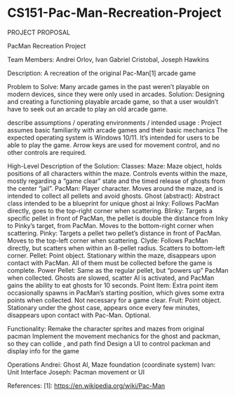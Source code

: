 # CS151-Pac-Man-Recreation-Project

PROJECT PROPOSAL

PacMan Recreation Project 

Team Members: Andrei Orlov, Ivan Gabriel Cristobal, Joseph Hawkins

Description: A recreation of the original Pac-Man[1] arcade game

Problem to Solve: Many arcade games in the past weren’t playable on modern devices, since they were only used in arcades.
Solution: Designing and creating a functioning playable arcade game, so that a user wouldn’t have to seek out an arcade to play an old arcade game.

describe assumptions / operating environments / intended usage :
Project assumes basic familiarity with arcade games and their basic mechanics
The expected operating system is Windows 10/11.
It’s intended for users to be able to play the game. Arrow keys are used for movement control, and no other controls are required.

High-Level Description of the Solution:
	Classes:
Maze: Maze object, holds positions of all characters within the maze. Controls events within the maze, mostly regarding a “game clear” state and the timed release of ghosts from the center “jail”.
PacMan: Player character. Moves around the maze, and is intended to collect all pellets and avoid ghosts.
Ghost (abstract): Abstract class intended to be a blueprint for unique ghost ai
Inky: Follows PacMan directly, goes to the top-right corner when scattering.
Blinky: Targets a specific pellet in front of PacMan, the pellet is double the distance from Inky to Pinky’s target, from PacMan. Moves to the bottom-right corner when scattering.
Pinky: Targets a pellet two pellet’s distance in front of PacMan. Moves to the top-left corner when scattering.
Clyde: Follows PacMan directly, but scatters when within an 8-pellet radius. Scatters to bottom-left corner.
Pellet: Point object. Stationary within the maze, disappears upon contact with PacMan. All of them must be collected before the game is complete.
Power Pellet: Same as the regular pellet, but “powers up” PacMan when collected. Ghosts are slowed, scatter AI is activated, and PacMan gains the ability to eat ghosts for 10 seconds.
Point Item: Extra point item occasionally spawns in PacMan’s starting position, which gives some extra points when collected. Not necessary for a game clear.
Fruit: Point object. Stationary under the ghost case, appears once every few minutes, disappears upon contact with Pac-Man. Optional.

Functionality:
Remake the character sprites and mazes from original pacman
Implement the movement mechanics for the ghost and packman, so they can collide , and path find
Design a UI to control packman and display info for the game

Operations
	Andrei: Ghost AI, Maze foundation (coordinate system)
	Ivan: Unit Interface
	Joseph: Pacman movement or UI

References:
	[1]: https://en.wikipedia.org/wiki/Pac-Man
